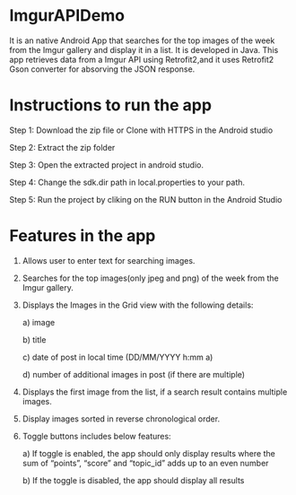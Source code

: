 # ImgurAPIDemo
It is an native Android App that searches for the top images of the week from the Imgur gallery and display it in a list. It is developed in Java. This app retrieves data from a Imgur API using Retrofit2,and it uses Retrofit2 Gson converter for absorving the JSON response.

# Instructions to run the app
Step 1: Download the zip file or Clone with HTTPS in the Android studio

Step 2: Extract the zip folder

Step 3: Open the extracted project in android studio.

Step 4: Change the sdk.dir path in local.properties to your path.

Step 5: Run the project by cliking on the RUN button in the Android Studio


# Features in the app
1. Allows user to enter text for searching images.

2. Searches for the top images(only jpeg and png) of the week from the Imgur gallery. 

3. Displays the Images in the Grid view with the following details:

      a) image
  
      b) title
  
      c) date of post in local time (DD/MM/YYYY h:mm a)
  
      d) number of additional images in post (if there are multiple)
  
4. Displays the first image from the list, if a search result contains multiple images.

5. Display images sorted in reverse chronological order.

6. Toggle buttons includes below features:

      a) If toggle is enabled, the app should only display results where the sum of “points”,
          “score” and “topic_id” adds up to an even number
      
      b) If the toggle is disabled, the app should display all results

  
 
